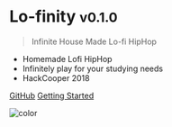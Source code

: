 <!-- _coverpage.md -->

# Lo-finity <small>v0.1.0</small>

> Infinite House Made Lo-fi HipHop

* Homemade Lofi HipHop
* Infinitely play for your studying needs
* HackCooper 2018

[GitHub](https://github.com/Jorbeatz/Lo-Finity/tree/master)
[Getting Started](#main)

![color](#000000)
